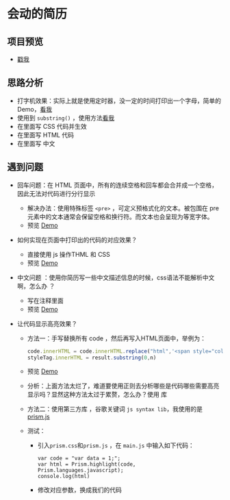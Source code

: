 # 会动的简历

## 项目预览

- [戳我](http://strml.net/)

## 思路分析

- 打字机效果：实际上就是使用定时器，没一定的时间打印出一个字母，简单的 Demo，[看我](http://js.jirengu.com/moperideme/1/edit?html,js,console,output)
- 使用到 `substring()` ，使用方法[看我](https://developer.mozilla.org/zh-CN/docs/Web/JavaScript/Reference/Global_Objects/String/substring) 
- 在里面写 CSS 代码并生效
- 在里面写 HTML 代码
- 在里面写 中文

## 遇到问题 

- 回车问题：在 HTML 页面中，所有的连续空格和回车都会合并成一个空格，因此无法对代码进行分行显示
  - 解决办法：使用特殊标签 `<pre>` ，可定义预格式化的文本。被包围在 pre 元素中的文本通常会保留空格和换行符。而文本也会呈现为等宽字体。
  - 预览  [Demo](http://js.jirengu.com/moperideme/2/edit)

- 如何实现在页面中打印出的代码的对应效果？
  - 直接使用  js 操作THML 和 CSS
  - 预览 [Demo](http://js.jirengu.com/moperideme/3/edit)

- 中文问题 ：使用你简历写一些中文描述信息的时候，css语法不能解析中文啊，怎么办 ？

  - 写在注释里面
  - 预览  [Demo](http://js.jirengu.com/moperideme/4/edit)

- 让代码显示高亮效果？

  - 方法一：手写替换所有 code  ，然后再写入HTML页面中，举例为：

    ```javascript
    code.innerHTML = code.innerHTML.replace("html",'<span style="color:red;">html</span>')
    styleTag.innerHTML = result.substring(0,n)
    ```

  - 预览 [Demo](http://js.jirengu.com/moperideme/5/edit)

  - 分析：上面方法太烂了，难道要使用正则去分析哪些是代码哪些需要高亮显示吗？显然这种方法太过于累赘，怎么办？使用 库

  - 方法二：使用第三方库 ，谷歌关键词 `js syntax lib`，我使用的是 [prism.js](http://prismjs.com/)

  - 测试：

    - 引入`prism.css`和`prism.js` ，在  `main.js` 中输入如下代码：

      ```
      var code = "var data = 1;";
      var html = Prism.highlight(code, Prism.languages.javascript);
      console.log(html)
      ```

    - 修改对应参数，换成我们的代码

